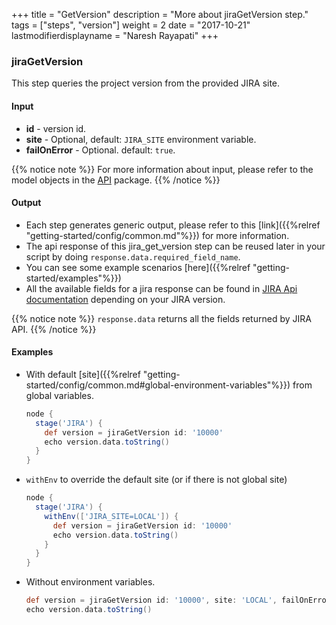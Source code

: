 +++
title = "GetVersion"
description = "More about jiraGetVersion step."
tags = ["steps", "version"]
weight = 2
date = "2017-10-21"
lastmodifierdisplayname = "Naresh Rayapati"
+++

### jiraGetVersion

This step queries the project version from the provided JIRA site.

#### Input

* **id** - version id.
* **site** - Optional, default: `JIRA_SITE` environment variable.
* **failOnError** - Optional. default: `true`.

{{% notice note %}}
For more information about input, please refer to the model objects in the [API](https://github.com/jenkinsci/jira-steps-plugin/tree/master/src/main/java/org/thoughtslive/jenkins/plugins/jira/api) package.
{{% /notice %}}

#### Output

* Each step generates generic output, please refer to this [link]({{%relref "getting-started/config/common.md"%}}) for more information.
* The api response of this jira_get_version step can be reused later in your script by doing `response.data.required_field_name`.
* You can see some example scenarios [here]({{%relref "getting-started/examples"%}})
* All the available fields for a jira response can be found in [JIRA Api documentation](https://docs.atlassian.com/jira/REST/) depending on your JIRA version.

{{% notice note %}}
`response.data` returns all the fields returned by JIRA API.
{{% /notice %}}

#### Examples

* With default [site]({{%relref "getting-started/config/common.md#global-environment-variables"%}}) from global variables.

    ```groovy
    node {
      stage('JIRA') {
        def version = jiraGetVersion id: '10000'
        echo version.data.toString()
      }
    }
    ```
* `withEnv` to override the default site (or if there is not global site)

    ```groovy
    node {
      stage('JIRA') {
        withEnv(['JIRA_SITE=LOCAL']) {
          def version = jiraGetVersion id: '10000'
          echo version.data.toString()
        }
      }
    }
    ```
* Without environment variables.

    ```groovy
    def version = jiraGetVersion id: '10000', site: 'LOCAL', failOnError: false
    echo version.data.toString()
    ```

